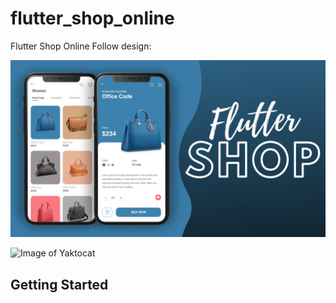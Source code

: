 # flutter_shop_online

Flutter Shop Online
Follow design:

![Image of Yaktocat](assets/design_ui/ui.png)

![Image of Yaktocat](assets/design_ui/intro.gif)

## Getting Started

